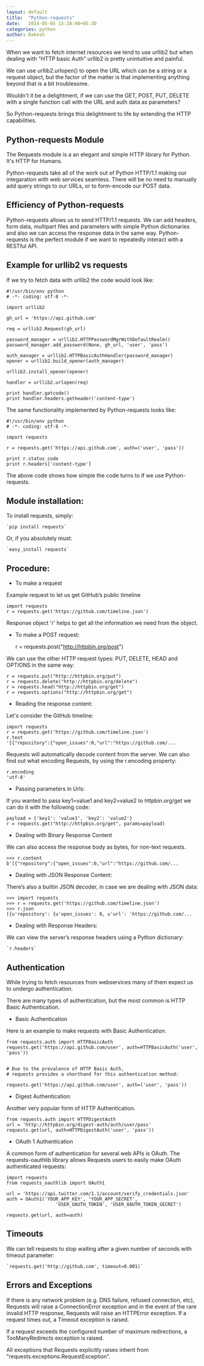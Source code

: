 ```yaml
---
layout: default
title:  "Python-requests"
date:   2014-05-05 15:28:08+05:30
categories: python
author: Rakesh
---
```


When we want to fetch internet resources we tend to use urllib2 but when dealing with "HTTP basic Auth" urllib2 is pretty unintuitive and painful.

We can use urllib2.urlopen() to open the URL which can be a string or a request object, but the factor of the matter is that implementing anything beyond that is a bit troublesome.

Wouldn't it be a delightment, if we can use the GET, POST, PUT, DELETE with a single function call with the URL and auth data as parameters?

So Python-requests brings this delightment to life by extending the HTTP capabilities.

Python-requests Module
------------------------------
The Requests module is a an elegant and simple HTTP library for Python. It's HTTP for Humans.

Python-requests take all of the work out of Python HTTP/1.1 making our integaration with web services seamless. There will be no need to manually add query strings to our URLs, or to form-encode our POST data.

Efficiency of Python-requests
-------------------------------------

Python-requests allows us to send HTTP/1.1 requests. We can add headers, form data, multipart files and parameters with simple Python dictionaries and also we can access the response data in the same way. Python-requests is the perfect module if we want to repeatedly interact with a RESTful API.


Example for urllib2 vs requests
------------------------

If we try to fetch data with urllib2 the code would look like:

    #!/usr/bin/env python
    # -*- coding: utf-8 -*-

    import urllib2

    gh_url = 'https://api.github.com'

    req = urllib2.Request(gh_url)

    password_manager = urllib2.HTTPPasswordMgrWithDefaultRealm()
    password_manager.add_password(None, gh_url, 'user', 'pass')

    auth_manager = urllib2.HTTPBasicAuthHandler(password_manager)
    opener = urllib2.build_opener(auth_manager)

    urllib2.install_opener(opener)

    handler = urllib2.urlopen(req)

    print handler.getcode()
    print handler.headers.getheader('content-type')


The same functionality implemented by Python-requests looks like:

    #!/usr/bin/env python
    # -*- coding: utf-8 -*-

    import requests

    r = requests.get('https://api.github.com', auth=('user', 'pass'))

    print r.status_code
    print r.headers['content-type']


The above code shows how simple the code turns to if we use Python-requests.

Module installation:
-----------------

To install requests, simply:

    `pip install requests`

Or, if you absolutely must:

    `easy_install requests`


Procedure:
-----------------------------

* To make a request

Example request to let us get GitHub’s public timeline

    import requests
    r = requests.get('https://github.com/timeline.json')

Response object 'r' helps to get all the information we need from the object.


* To make a POST request:


    r = requests.post("http://httpbin.org/post")

We can use the other HTTP request types: PUT, DELETE, HEAD and OPTIONS in the same way:

    r = requests.put("http://httpbin.org/put")
    r = requests.delete("http://httpbin.org/delete")
    r = requests.head("http://httpbin.org/get")
    r = requests.options("http://httpbin.org/get")

* Reading the response content:

Let's consider the GitHub timeline:

    import requests
    r = requests.get('https://github.com/timeline.json')
    r.text
    '[{"repository":{"open_issues":0,"url":"https://github.com/...

Requests will automatically decode content from the server.
We can also find out what encoding Requests, by using the
r.encoding property:

    r.encoding
    'utf-8'

* Passing parameters in Urls:

If you wanted to pass key1=value1 and key2=value2 to httpbin.org/get we can do it with the following code:

    payload = {'key1': 'value1', 'key2': 'value2'}
    r = requests.get("http://httpbin.org/get", params=payload)

* Dealing with Binary Response Content

We can also access the response body as bytes, for non-text requests.

    >>> r.content
    b'[{"repository":{"open_issues":0,"url":"https://github.com/...

* Dealing with JSON Response Content:

There’s also a builtin JSON decoder, in case we are dealing with JSON data:

    >>> import requests
    >>> r = requests.get('https://github.com/timeline.json')
    >>> r.json
    [{u'repository': {u'open_issues': 0, u'url': 'https://github.com/...

* Dealing with Response Headers:

We can view the server’s response headers using a Python dictionary:

    `r.headers`

Authentication
----------------------------------

While trying to fetch resources from webservices many of them expect us to undergo authentication.

There are many types of authentication, but the most common is HTTP Basic Authentication.

* Basic Authentication

Here is an example to make requests with Basic Authentication.

    from requests.auth import HTTPBasicAuth
    requests.get('https://api.github.com/user', auth=HTTPBasicAuth('user', 'pass'))


    # Due to the prevalence of HTTP Basic Auth,
    # requests provides a shorthand for this authentication method:

    requests.get('https://api.github.com/user', auth=('user', 'pass'))

* Digest Authentication:

Another very popular form of HTTP Authentication.

    from requests.auth import HTTPDigestAuth
    url = 'http://httpbin.org/digest-auth/auth/user/pass'
    requests.get(url, auth=HTTPDigestAuth('user', 'pass'))

* OAuth 1 Authentication

A common form of authentication for several web APIs is OAuth. The requests-oauthlib library allows Requests users to easily make OAuth authenticated requests:

    import requests
    from requests_oauthlib import OAuth1

    url = 'https://api.twitter.com/1.1/account/verify_credentials.json'
    auth = OAuth1('YOUR_APP_KEY', 'YOUR_APP_SECRET',
                      'USER_OAUTH_TOKEN', 'USER_OAUTH_TOKEN_SECRET')

    requests.get(url, auth=auth)


Timeouts
----------

We can tell requests to stop waiting after a given number of seconds with timeout parameter:


    `requests.get('http://github.com', timeout=0.001)`

Errors and Exceptions
----------------------------

If there is any network problem (e.g. DNS failure, refused connection, etc), Requests will raise a ConnectionError exception and in the event of the rare invalid HTTP response, Requests will raise an HTTPError exception. If a request times out, a Timeout exception is raised.

If a request exceeds the configured number of maximum redirections, a TooManyRedirects exception is raised.

All exceptions that Requests explicitly raises inherit from "requests.exceptions.RequestException".





